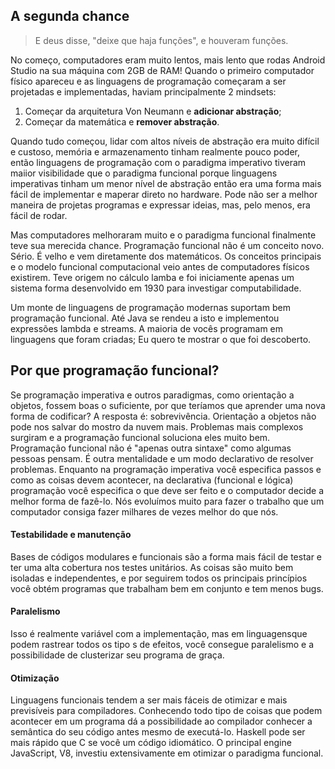 <h2> A segunda chance </h2>

<blockquote> E deus disse, "deixe que haja funções", e houveram funções. </blockquote>

<p>No começo, computadores eram muito lentos, mais lento que rodas Android Studio na sua máquina com 2GB de RAM! Quando o primeiro computador físico apareceu e as linguagens de programação começaram a ser projetadas e implementadas, haviam principalmente 2 mindsets:</p>
<ol>
    <li>Começar da arquitetura Von Neumann e <b>adicionar abstração</b>;</li>
    <li>Começar da matemática e <b>remover abstração</b>.</li>
</ol>

<p>Quando tudo começou, lidar com altos níveis de abstração era muito difícil e custoso, memória e armazenamento tinham realmente pouco poder, então linguagens de programação com o paradigma imperativo tiveram maiior visibilidade que o paradigma funcional porque linguagens imperativas tinham um menor nível de abstração então era uma forma mais fácil de implementar e maperar direto no hardware. Pode não ser a melhor maneira de projetas programas e expressar ideias, mas, pelo menos, era fácil de rodar.</p>

<p>Mas computadores melhoraram muito e o paradigma funcional finalmente teve sua merecida chance. Programação funcional não é um conceito novo. Sério. É velho e vem diretamente dos matemáticos. Os conceitos principais e o modelo funcional computacional veio antes de computadores físicos existirem. Teve origem no cálculo lamba e foi iniciamente apenas um sistema forma desenvolvido em 1930 para investigar computabilidade.</p>

<p>Um monte de linguagens de programação modernas suportam bem programação funcional. Até Java se rendeu a isto e implementou expressões lambda e streams. A maioria de vocês programam em linguagens que foram criadas; Eu quero te mostrar o que foi descoberto.</p>

<h2>Por que programação funcional?</h2>
<p>Se programação imperativa e outros paradigmas, como orientação a objetos, fossem boas o suficiente, por que teríamos que aprender uma nova forma de codificar? A resposta é: sobrevivência. Orientação a objetos não pode nos salvar do mostro da nuvem mais. Problemas mais complexos surgiram e a programação funcional soluciona eles muito bem. Programação funcional não é "apenas outra sintaxe" como algumas pessoas pensam. É outra mentalidade e um modo declarativo de resolver problemas. Enquanto na programação imperativa você especifica passos e como as coisas devem acontecer, na declarativa (funcional e lógica) programação você especifica o que deve ser feito e o computador decide a melhor forma de fazê-lo. Nós evoluímos muito para fazer o trabalho que um computador consiga fazer milhares de vezes melhor do que nós.</p>

<h4>Testabilidade e manutenção</h4>
<p>Bases de códigos modulares e funcionais são a forma mais fácil de testar e ter uma alta cobertura nos testes unitários. As coisas são muito bem isoladas e independentes, e por seguirem todos os principais princípios você obtém programas que trabalham bem em conjunto e tem menos bugs.</p>

<h4>Paralelismo</h4>
<p>Isso é realmente variável com a implementação, mas em linguagensque podem rastrear todos os tipo s de efeitos, você consegue paralelismo e a possibilidade de clusterizar seu programa de graça.</p>

<h4>Otimização</h4>
<p>Linguagens funcionais tendem a ser mais fáceis de otimizar e mais previsíveis para compiladores. Conhecendo todo tipo de coisas que podem acontecer em um programa dá a possibilidade ao compilador conhecer a semântica do seu código antes mesmo de executá-lo.
Haskell pode ser mais rápido que C se você um código idiomático. O principal engine JavaScript, V8, investiu extensivamente em otimizar o paradigma funcional.</p>



